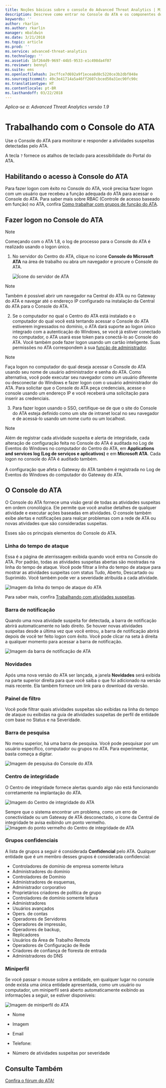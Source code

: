 ```yaml
---
title: Noções básicas sobre o console do Advanced Threat Analytics | Microsoft Docs
description: Descreve como entrar no Console do ATA e os componentes do console
keywords: ''
author: rkarlin
ms.author: rkarlin
manager: mbaldwin
ms.date: 3/21/2018
ms.topic: article
ms.prod: ''
ms.service: advanced-threat-analytics
ms.technology: ''
ms.assetid: 1bf264d9-9697-44b5-9533-e1c498da4f07
ms.reviewer: bennyl
ms.suite: ems
ms.openlocfilehash: 2ecffce7d692a9f1ecea8d8c5220ce3b2dbf848e
ms.sourcegitcommit: 49c3e41714a5a46ff2607cbced50a31ec90fc90c
ms.translationtype: HT
ms.contentlocale: pt-BR
ms.lasthandoff: 03/22/2018
---
```

*Aplica-se a: Advanced Threat Analytics versão 1.9*



# <a name="working-with-the-ata-console"></a>Trabalhando com o Console do ATA

Use o Console do ATA para monitorar e responder a atividades suspeitas detectadas pelo ATA.

A tecla `?` fornece os atalhos de teclado para acessibilidade do Portal do ATA. 

## <a name="enabling-access-to-the-ata-console"></a>Habilitando o acesso à Console do ATA
Para fazer logon com êxito no Console do ATA, você precisa fazer logon com um usuário que recebeu a função adequada do ATA para acessar o Console do ATA. Para saber mais sobre RBAC (Controle de acesso baseado em função) no ATA, confira [Como trabalhar com grupos de função do ATA](ata-role-groups.md).

## <a name="logging-into-the-ata-console"></a>Fazer logon no Console do ATA

>[!NOTE]
 > Começando com o ATA 1.8, o log de processo para o Console do ATA é realizado usando o logon único.

1. No servidor do Centro do ATA, clique no ícone **Console do Microsoft ATA** na área de trabalho ou abra um navegador e procure o Console do ATA.

    ![Ícone do servidor de ATA](media/ata-server-icon.png)

 >[!NOTE]
 > Também é possível abrir um navegador na Central do ATA ou no Gateway do ATA e navegar até o endereço IP configurado na instalação da Central do ATA para o Console do ATA.    

2.  Se o computador no qual o Centro do ATA está instalado e o computador do qual você está tentando acessar o Console do ATA estiverem ingressados no domínio, o ATA dará suporte ao logon único integrado com a autenticação do Windows, se você já estiver conectado no computador, o ATA usará esse token para conectá-lo ao Console do ATA. Você também pode fazer logon usando um cartão inteligente. Suas permissões no ATA correspondem à sua [função de administrador](ata-role-groups.md).

 > [!NOTE]
 > Faça logon no computador do qual deseja acessar o Console do ATA usando seu nome de usuário administrador e senha do ATA. Como alternativa, você pode executar seu navegador como um usuário diferente ou desconectar do Windows e fazer logon com o usuário administrador do ATA. Para solicitar que o Console do ATA peça credenciais, acesse o console usando um endereço IP e você receberá uma solicitação para inserir as credenciais.

3. Para fazer logon usando o SSO, certifique-se de que o site do Console do ATA esteja definido como um site de intranet local no seu navegador e de acessá-lo usando um nome curto ou um localhost.

> [!NOTE]
> Além de registrar cada atividade suspeita e alerta de integridade, cada alteração de configuração feita no Console do ATA é auditada no Log de Eventos do Windows no computador do Centro do ATA, em **Applications and services log (Log de serviços e aplicativos)** e em **Microsoft ATA**. Cada logon no console do ATA é auditado também.<br></br>  A configuração que afeta o Gateway do ATA também é registrada no Log de Eventos do Windows do computador do Gateway do ATA. 



## <a name="the-ata-console"></a>O Console do ATA

O Console do ATA fornece uma visão geral de todas as atividades suspeitas em ordem cronológica. Ele permite que você analise detalhes de qualquer atividade e executar ações baseadas em atividades. O console também exibe alertas e notificações para realçar problemas com a rede de ATA ou novas atividades que são consideradas suspeitas.

Esses são os principais elementos do Console do ATA.


### <a name="attack-time-line"></a>Linha do tempo de ataque

Essa é a página de aterrissagem exibida quando você entra no Console do ATA. Por padrão, todas as atividades suspeitas abertas são mostradas na linha do tempo de ataque. Você pode filtrar a linha do tempo de ataque para mostrar as atividades suspeitas com status Tudo, Aberto, Descartado ou Suprimido. Você também pode ver a severidade atribuída a cada atividade.

![Imagem da linha do tempo de ataque do ATA](media/ATA-Suspicious-Activity-Timeline.jpg)

Para saber mais, confira [Trabalhando com atividades suspeitas](working-with-suspicious-activities.md).

### <a name="notification-bar"></a>Barra de notificação

Quando uma nova atividade suspeita for detectada, a barra de notificação abrirá automaticamente no lado direito. Se houver novas atividades suspeitas desde a última vez que você entrou, a barra de notificação abrirá depois de você ter feito logon com êxito. Você pode clicar na seta à direita a qualquer momento para acessar a barra de notificação.

![Imagem da barra de notificação de ATA](media/notification-bar-1.7.png)

### <a name="whats-new"></a>Novidades

Após uma nova versão do ATA ser lançada, a janela **Novidades** será exibida na parte superior direita para que você saiba o que foi adicionado na versão mais recente. Ela também fornece um link para o download da versão.

### <a name="filtering-panel"></a>Painel de filtro

Você pode filtrar quais atividades suspeitas são exibidas na linha do tempo de ataque ou exibidas na guia de atividades suspeitas de perfil de entidade com base no Status e na Severidade.

### <a name="search-bar"></a>Barra de pesquisa

No menu superior, há uma barra de pesquisa. Você pode pesquisar por um usuário específico, computador ou grupos no ATA. Para experimentar, basta começa a digitar.

![Imagem de pesquisa do Console do ATA](media/ATA-console-search.png)

### <a name="health-center"></a>Centro de integridade

O Centro de integridade fornece alertas quando algo não está funcionando corretamente na implantação do ATA.

![Imagem do Centro de integridade do ATA](media/ATA-Health-Issue.jpg)

Sempre que o sistema encontrar um problema, como um erro de conectividade ou um Gateway de ATA desconectado, o ícone da Central de integridade te avisa exibindo um ponto vermelho. ![Imagem do ponto vermelho do Centro de integridade de ATA](media/ATA-Health-Center-Alert-red-dot.png)

### <a name="sensitive-groups"></a>Grupos confidenciais

A lista de grupos a seguir é considerada **Confidencial** pelo ATA. Qualquer entidade que é um membro desses grupos é considerada confidencial:

- Controladores de domínio de empresa somente leitura 
- Administradores do domínio 
- Controladores de Domínio 
- Administradores de esquemas,
- Administrador corporativo 
- Proprietários criadores de política de grupo 
- Controladores de domínio somente leitura 
- Administradores  
- Usuários avançados  
- Opers. de contas  
- Operadores de Servidores   
- Operadores de impressão,
- Operadores de backup,
- Replicadores 
- Usuários da Área de Trabalho Remota 
- Operadores de Configuração de Rede 
- Criadores de confiança de floresta de entrada 
- Administradores do DNS 


### <a name="mini-profile"></a>Miniperfil

Se você passar o mouse sobre a entidade, em qualquer lugar no console onde exista uma única entidade apresentada, como um usuário ou computador, um miniperfil será aberto automaticamente exibindo as informações a seguir, se estiver disponíveis:

![Imagem de miniperfil do ATA](media/ATA-mini-profile.jpg)

-   Nome

-   Imagem

-   Email

-   Telefone:

-   Número de atividades suspeitas por severidade



## <a name="see-also"></a>Consulte Também
[Confira o fórum do ATA!](https://social.technet.microsoft.com/Forums/security/home?forum=mata)
